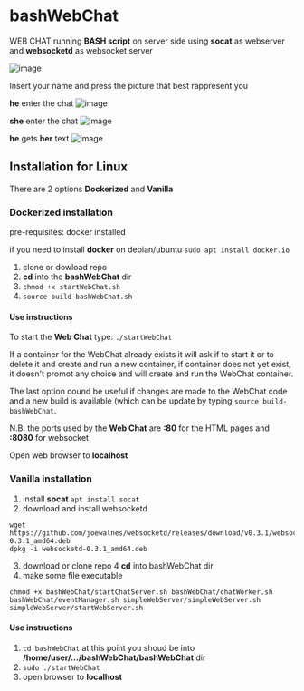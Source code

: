# bashWebChat
WEB CHAT running **BASH script** on server side using **socat** as webserver and **websocketd** as websocket server

![image](https://user-images.githubusercontent.com/7433768/71541813-f0182400-295e-11ea-82bb-4f809cd516ad.png)

Insert your name and press the picture that best rappresent you

**he** enter the chat
![image](https://user-images.githubusercontent.com/7433768/71541856-5604ab80-295f-11ea-9b7a-d365f1fe20cc.png)

**she** enter the chat
![image](https://user-images.githubusercontent.com/7433768/71541875-92380c00-295f-11ea-9ef4-aa542d2ccb8e.png)

**he** gets **her** text
![image](https://user-images.githubusercontent.com/7433768/71541994-1a6ae100-2961-11ea-828f-0251438f54c2.png)
## Installation for Linux
There are 2 options **Dockerized** and **Vanilla**
### Dockerized installation
pre-requisites: docker installed

if you need to install **docker** on debian/ubuntu `sudo apt install docker.io`

1. clone or dowload repo
2. **cd** into the **bashWebChat** dir
3. `chmod +x startWebChat.sh`
4. `source build-bashWebChat.sh`

#### Use instructions
To start the **Web Chat** type: `./startWebChat`

If a container for the WebChat already exists it will ask if to start it or to delete it and create and run a new container, if container does not yet exist, it doesn't promot any choice and will create and run the WebChat container.

The last option cound be useful if changes are made to the WebChat code and a new build is available (which can be update by typing `source build-bashWebChat`.

N.B. the ports used by the **Web Chat** are **:80** for the HTML pages and **:8080** for websocket

Open web browser to **localhost**

### Vanilla installation
1. install **socat** `apt install socat`
2. download and install websocketd 

```
wget https://github.com/joewalnes/websocketd/releases/download/v0.3.1/websocketd-0.3.1_amd64.deb
dpkg -i websocketd-0.3.1_amd64.deb
```
3. download or clone repo
4 **cd** into bashWebChat dir
5. make some file executable
```
chmod +x bashWebChat/startChatServer.sh bashWebChat/chatWorker.sh bashWebChat/eventManager.sh simpleWebServer/simpleWebServer.sh simpleWebServer/startWebServer.sh
```
#### Use instructions

1. `cd bashWebChat` at this point you shoud be into **/home/user/.../bashWebChat/bashWebChat** dir
2. `sudo ./startWebChat`
3. open browser to **localhost**
